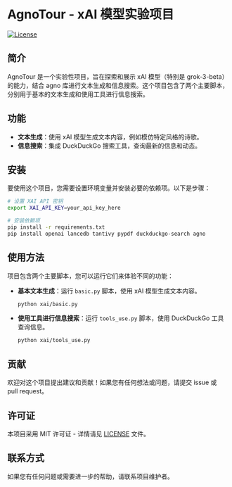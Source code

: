 # AgnoTour - xAI 模型实验项目

[![License](https://img.shields.io/badge/license-MIT-blue.svg)](LICENSE)

## 简介

AgnoTour 是一个实验性项目，旨在探索和展示 xAI 模型（特别是 grok-3-beta）的能力，结合 agno 库进行文本生成和信息搜索。这个项目包含了两个主要脚本，分别用于基本的文本生成和使用工具进行信息搜索。

## 功能

- **文本生成**：使用 xAI 模型生成文本内容，例如模仿特定风格的诗歌。
- **信息搜索**：集成 DuckDuckGo 搜索工具，查询最新的信息和动态。

## 安装

要使用这个项目，您需要设置环境变量并安装必要的依赖项。以下是步骤：

```bash
# 设置 XAI API 密钥
export XAI_API_KEY=your_api_key_here

# 安装依赖项
pip install -r requirements.txt
pip install openai lancedb tantivy pypdf duckduckgo-search agno
```

## 使用方法

项目包含两个主要脚本，您可以运行它们来体验不同的功能：

- **基本文本生成**：运行 `basic.py` 脚本，使用 xAI 模型生成文本内容。
  
  ```bash
  python xai/basic.py
  ```

- **使用工具进行信息搜索**：运行 `tools_use.py` 脚本，使用 DuckDuckGo 工具查询信息。
  
  ```bash
  python xai/tools_use.py
  ```

## 贡献

欢迎对这个项目提出建议和贡献！如果您有任何想法或问题，请提交 issue 或 pull request。

## 许可证

本项目采用 MIT 许可证 - 详情请见 [LICENSE](LICENSE) 文件。

## 联系方式

如果您有任何问题或需要进一步的帮助，请联系项目维护者。

